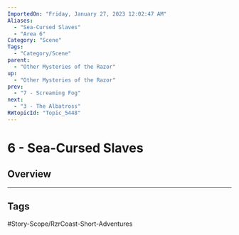 ```yaml
---
ImportedOn: "Friday, January 27, 2023 12:02:47 AM"
Aliases:
  - "Sea-Cursed Slaves"
  - "Area 6"
Category: "Scene"
Tags:
  - "Category/Scene"
parent:
  - "Other Mysteries of the Razor"
up:
  - "Other Mysteries of the Razor"
prev:
  - "7 - Screaming Fog"
next:
  - "3 - The Albatross"
RWtopicId: "Topic_5448"
---
```

# 6 - Sea-Cursed Slaves
## Overview

---
## Tags
#Story-Scope/RzrCoast-Short-Adventures

